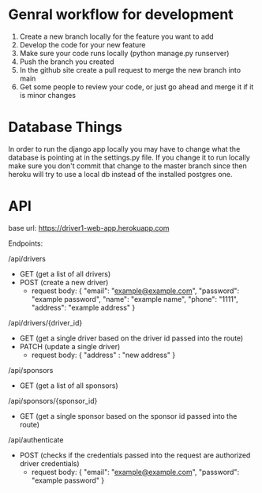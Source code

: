 # Genral workflow for development
1. Create a new branch locally for the feature you want to add
2. Develop the code for your new feature
3. Make sure your code runs locally (python manage.py runserver)
4. Push the branch you created
5. In the github site create a pull request to merge the new branch into main
6. Get some people to review your code, or just go ahead and merge it if it is minor changes

# Database Things
In order to run the django app locally you may have to change what the database is pointing at in the settings.py file. If you change it to run locally make sure you don't commit that change to the master branch since then heroku will try to use a local db instead of the installed postgres one.

# API
base url: https://driver1-web-app.herokuapp.com

Endpoints:

/api/drivers
  - GET (get a list of all drivers)
  - POST (create a new driver)
    - request body: { "email": "example@example.com", "password": "example password", "name": "example name", "phone": "1111",      "address": "example address" }

/api/drivers/{driver_id}
  - GET (get a single driver based on the driver id passed into the route)
  - PATCH (update a single driver)
    - request body: { "address" : "new address" }

/api/sponsors
  - GET (get a list of all sponsors)

/api/sponsors/{sponsor_id}
  - GET (get a single sponsor based on the sponsor id passed into the route)

/api/authenticate
  - POST (checks if the credentials passed into the request are authorized driver credentials)
    - request body: { "email": "example@example.com", "password": "example password" }

